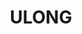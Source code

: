 ---
lastmod: '2025-04-06T06:05:20+00:00'
latitude: -30.097726
layout: suburb
longitude: 152.658268
postcode: '2450'
state: NSW
title: ULONG
url: /nsw/ulong/
---